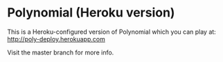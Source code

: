 Polynomial (Heroku version)
========================

This is a Heroku-configured version of Polynomial which you can play at: http://poly-deploy.herokuapp.com

Visit the master branch for more info.
